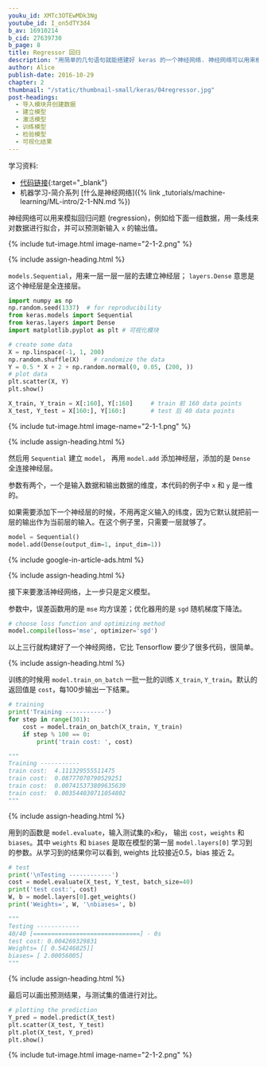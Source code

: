 ```yaml
---
youku_id: XMTc3OTEwMDk3Ng
youtube_id: I_on5dTY3d4
b_av: 16910214
b_cid: 27639730
b_page: 8
title: Regressor 回归
description: "用简单的几句语句就能搭建好 keras 的一个神经网络. 神经网络可以用来模拟回归问题 (regression)，例如给下面一组数据，用一条线来对数据进行拟合，并可以预测新输入 `x` 的输出值。"
author: Alice
publish-date: 2016-10-29
chapter: 2
thumbnail: "/static/thumbnail-small/keras/04regressor.jpg"
post-headings:
  - 导入模块并创建数据
  - 建立模型
  - 激活模型
  - 训练模型
  - 检验模型
  - 可视化结果
---
```



学习资料:
  * [代码链接](https://github.com/MorvanZhou/tutorials/blob/master/kerasTUT/4-regressor_example.py){:target="_blank"}
  * 机器学习-简介系列 [什么是神经网络]({% link _tutorials/machine-learning/ML-intro/2-1-NN.md %})

神经网络可以用来模拟回归问题 (regression)，例如给下面一组数据，用一条线来对数据进行拟合，并可以预测新输入 `x` 的输出值。

{% include tut-image.html image-name="2-1-2.png" %}


{% include assign-heading.html %}

`models.Sequential`，用来一层一层一层的去建立神经层；
`layers.Dense` 意思是这个神经层是全连接层。

``` python
import numpy as np
np.random.seed(1337)  # for reproducibility
from keras.models import Sequential
from keras.layers import Dense
import matplotlib.pyplot as plt # 可视化模块

# create some data
X = np.linspace(-1, 1, 200)
np.random.shuffle(X)    # randomize the data
Y = 0.5 * X + 2 + np.random.normal(0, 0.05, (200, ))
# plot data
plt.scatter(X, Y)
plt.show()

X_train, Y_train = X[:160], Y[:160]     # train 前 160 data points
X_test, Y_test = X[160:], Y[160:]       # test 后 40 data points
```

{% include tut-image.html image-name="2-1-1.png" %}

{% include assign-heading.html %}

然后用 `Sequential` 建立 `model`，
再用 `model.add` 添加神经层，添加的是 `Dense` 全连接神经层。

参数有两个，一个是输入数据和输出数据的维度，本代码的例子中 `x` 和 `y` 是一维的。

如果需要添加下一个神经层的时候，不用再定义输入的纬度，因为它默认就把前一层的输出作为当前层的输入。在这个例子里，只需要一层就够了。

``` python
model = Sequential()
model.add(Dense(output_dim=1, input_dim=1))
```

{% include google-in-article-ads.html %}

{% include assign-heading.html %}

接下来要激活神经网络，上一步只是定义模型。

参数中，误差函数用的是 `mse` 均方误差；优化器用的是 `sgd` 随机梯度下降法。

``` python
# choose loss function and optimizing method
model.compile(loss='mse', optimizer='sgd')
```

以上三行就构建好了一个神经网络，它比 Tensorflow 要少了很多代码，很简单。


{% include assign-heading.html %}

训练的时候用 `model.train_on_batch` 一批一批的训练 `X_train`, `Y_train`。默认的返回值是 `cost`，每100步输出一下结果。

``` python
# training
print('Training -----------')
for step in range(301):
    cost = model.train_on_batch(X_train, Y_train)
    if step % 100 == 0:
        print('train cost: ', cost)

"""
Training -----------
train cost:  4.111329555511475
train cost:  0.08777070790529251
train cost:  0.007415373809635639
train cost:  0.003544030711054802
"""
```

{% include assign-heading.html %}

用到的函数是 `model.evaluate`，输入测试集的`x`和`y`， 输出 `cost`，`weights` 和 `biases`。其中 `weights` 和 `biases` 是取在模型的第一层 `model.layers[0]` 学习到的参数。从学习到的结果你可以看到, weights 比较接近0.5，bias 接近 2。

``` python
# test
print('\nTesting ------------')
cost = model.evaluate(X_test, Y_test, batch_size=40)
print('test cost:', cost)
W, b = model.layers[0].get_weights()
print('Weights=', W, '\nbiases=', b)

"""
Testing ------------
40/40 [==============================] - 0s
test cost: 0.004269329831
Weights= [[ 0.54246825]] 
biases= [ 2.00056005]
"""
```


{% include assign-heading.html %}

最后可以画出预测结果，与测试集的值进行对比。

``` python
# plotting the prediction
Y_pred = model.predict(X_test)
plt.scatter(X_test, Y_test)
plt.plot(X_test, Y_pred)
plt.show()
```

{% include tut-image.html image-name="2-1-2.png" %}


